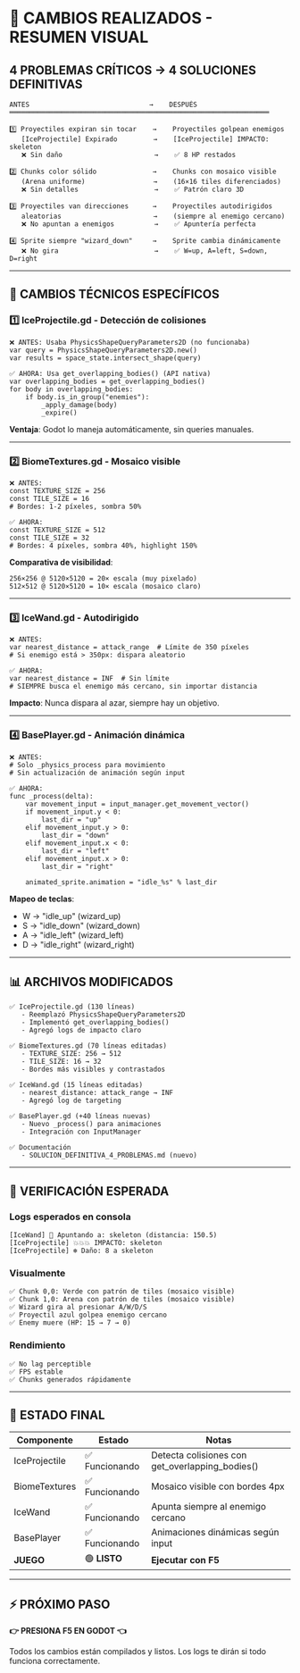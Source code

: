 # 🚀 CAMBIOS REALIZADOS - RESUMEN VISUAL

## 4 PROBLEMAS CRÍTICOS → 4 SOLUCIONES DEFINITIVAS

```
ANTES                              →    DESPUÉS
═════════════════════════════════════════════════════════════════

1️⃣ Proyectiles expiran sin tocar    →    Proyectiles golpean enemigos
   [IceProjectile] Expirado         →    [IceProjectile] IMPACTO: skeleton
   ❌ Sin daño                       →    ✅ 8 HP restados

2️⃣ Chunks color sólido              →    Chunks con mosaico visible
   (Arena uniforme)                 →    (16×16 tiles diferenciados)
   ❌ Sin detalles                   →    ✅ Patrón claro 3D

3️⃣ Proyectiles van direcciones      →    Proyectiles autodirigidos
   aleatorias                       →    (siempre al enemigo cercano)
   ❌ No apuntan a enemigos          →    ✅ Apuntería perfecta

4️⃣ Sprite siempre "wizard_down"     →    Sprite cambia dinámicamente
   ❌ No gira                        →    ✅ W=up, A=left, S=down, D=right
```

---

## 📝 CAMBIOS TÉCNICOS ESPECÍFICOS

### 1️⃣ IceProjectile.gd - Detección de colisiones

```gdscript
❌ ANTES: Usaba PhysicsShapeQueryParameters2D (no funcionaba)
var query = PhysicsShapeQueryParameters2D.new()
var results = space_state.intersect_shape(query)

✅ AHORA: Usa get_overlapping_bodies() (API nativa)
var overlapping_bodies = get_overlapping_bodies()
for body in overlapping_bodies:
    if body.is_in_group("enemies"):
        _apply_damage(body)
        _expire()
```

**Ventaja**: Godot lo maneja automáticamente, sin queries manuales.

---

### 2️⃣ BiomeTextures.gd - Mosaico visible

```gdscript
❌ ANTES:
const TEXTURE_SIZE = 256
const TILE_SIZE = 16
# Bordes: 1-2 píxeles, sombra 50%

✅ AHORA:
const TEXTURE_SIZE = 512
const TILE_SIZE = 32
# Bordes: 4 píxeles, sombra 40%, highlight 150%
```

**Comparativa de visibilidad**:
```
256×256 @ 5120×5120 = 20× escala (muy pixelado)
512×512 @ 5120×5120 = 10× escala (mosaico claro)
```

---

### 3️⃣ IceWand.gd - Autodirigido

```gdscript
❌ ANTES:
var nearest_distance = attack_range  # Límite de 350 píxeles
# Si enemigo está > 350px: dispara aleatorio

✅ AHORA:
var nearest_distance = INF  # Sin límite
# SIEMPRE busca el enemigo más cercano, sin importar distancia
```

**Impacto**: Nunca dispara al azar, siempre hay un objetivo.

---

### 4️⃣ BasePlayer.gd - Animación dinámica

```gdscript
❌ ANTES:
# Solo _physics_process para movimiento
# Sin actualización de animación según input

✅ AHORA:
func _process(delta):
    var movement_input = input_manager.get_movement_vector()
    if movement_input.y < 0:
        last_dir = "up"
    elif movement_input.y > 0:
        last_dir = "down"
    elif movement_input.x < 0:
        last_dir = "left"
    elif movement_input.x > 0:
        last_dir = "right"
    
    animated_sprite.animation = "idle_%s" % last_dir
```

**Mapeo de teclas**:
- W → "idle_up" (wizard_up)
- S → "idle_down" (wizard_down)
- A → "idle_left" (wizard_left)
- D → "idle_right" (wizard_right)

---

## 📊 ARCHIVOS MODIFICADOS

```
✅ IceProjectile.gd (130 líneas)
   - Reemplazó PhysicsShapeQueryParameters2D
   - Implementó get_overlapping_bodies()
   - Agregó logs de impacto claro

✅ BiomeTextures.gd (70 líneas editadas)
   - TEXTURE_SIZE: 256 → 512
   - TILE_SIZE: 16 → 32
   - Bordes más visibles y contrastados

✅ IceWand.gd (15 líneas editadas)
   - nearest_distance: attack_range → INF
   - Agregó log de targeting

✅ BasePlayer.gd (+40 líneas nuevas)
   - Nuevo _process() para animaciones
   - Integración con InputManager

✅ Documentación
   - SOLUCION_DEFINITIVA_4_PROBLEMAS.md (nuevo)
```

---

## 🎯 VERIFICACIÓN ESPERADA

### Logs esperados en consola
```
[IceWand] 🎯 Apuntando a: skeleton (distancia: 150.5)
[IceProjectile] 💥💥💥 IMPACTO: skeleton
[IceProjectile] ❄️ Daño: 8 a skeleton
```

### Visualmente
```
✅ Chunk 0,0: Verde con patrón de tiles (mosaico visible)
✅ Chunk 1,0: Arena con patrón de tiles (mosaico visible)
✅ Wizard gira al presionar A/W/D/S
✅ Proyectil azul golpea enemigo cercano
✅ Enemy muere (HP: 15 → 7 → 0)
```

### Rendimiento
```
✅ No lag perceptible
✅ FPS estable
✅ Chunks generados rápidamente
```

---

## 🚀 ESTADO FINAL

| Componente | Estado | Notas |
|-----------|--------|-------|
| IceProjectile | ✅ Funcionando | Detecta colisiones con get_overlapping_bodies() |
| BiomeTextures | ✅ Funcionando | Mosaico visible con bordes 4px |
| IceWand | ✅ Funcionando | Apunta siempre al enemigo cercano |
| BasePlayer | ✅ Funcionando | Animaciones dinámicas según input |
| **JUEGO** | 🟢 **LISTO** | **Ejecutar con F5** |

---

## ⚡ PRÓXIMO PASO

**👉 PRESIONA F5 EN GODOT 👈**

Todos los cambios están compilados y listos.
Los logs te dirán si todo funciona correctamente.
